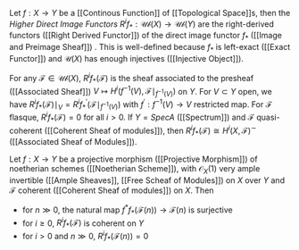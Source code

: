 Let $f:X\rightarrow Y$ be a [[Continous Function]] of [[Topological Space]]s, then the *Higher Direct Image Functors* $R^if_* : \mathcal{Ub}(X) \rightarrow \mathcal{Ub}(Y)$ are the right-derived functors ([[Right Derived Functor]]) of the direct image functor $f_*$ ([[Image and Preimage Sheaf]]) .
This is well-defined because $f_*$ is left-exact ([[Exact Functor]]) and $\mathcal{U}(X)$ has enough injectives ([[Injective Object]]).

For any $\mathcal{F} \in \mathcal{Ub}(X)$, $R^if_*(\mathcal{F})$ is the sheaf associated to the presheaf ([[Associated Sheaf]]) $V\mapsto H^i(f^{-1}(V),\mathcal{F}\mid_{f^{-1}(V)})$ on $Y$.
For $V\subset Y$ open, we have $R^if_*(\mathcal{F})\mid_V = R^if_*^{\prime}(\mathcal{F}\mid_{f^{-1}(V)})$ with $f^{\prime} : f^{-1}(V) \rightarrow V$ restricted map.
For $\mathcal{F}$ flasque, $R^if_*(\mathcal{F}) = 0$ for all $i>0$.
If $Y=Spec A$ ([[Spectrum]]) and $\mathcal{F}$ quasi-coherent ([[Coherent Sheaf of modules]]), then $R^if_*(\mathcal{F}) \cong H^i(X,\mathcal{F})^{\sim}$ ([[Associated Sheaf of Modules]]).

Let $f:X\rightarrow Y$ be a projective morphism ([[Projective Morphism]]) of noetherian schemes ([[Noetherian Scheme]]), with $\mathcal{O}_X(1)$ very ample invertible ([[Ample Sheaves]], [[Free Scheaf of Modules]]) on $X$ over $Y$ and $\mathcal{F}$ coherent ([[Coherent Sheaf of modules]]) on $X$. Then 
* for $n\gg 0$, the natural map $f^*f_*(\mathcal{F}(n)) \rightarrow \mathcal{F}(n)$ is surjective 
* for $i\geq 0$, $R^if_*(\mathcal{F})$ is coherent on $Y$ 
* for $i>0$ and $n\gg 0$, $R^if_*(\mathcal{F}(n)) = 0$ 